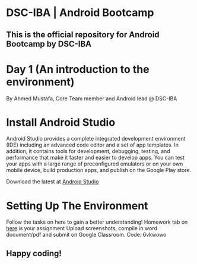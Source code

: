# DSC-IBA | Android Bootcamp

## This is the official repository for Android Bootcamp by DSC-IBA

# Day 1 (An introduction to the environment)

By Ahmed Mustafa, Core Team member and Android lead @ DSC-IBA

# Install Android Studio

Android Studio provides a complete integrated development environment (IDE) including an advanced code editor and a set of app templates. In addition, it contains tools for development, debugging, testing, and performance that make it faster and easier to develop apps. You can test your apps with a large range of preconfigured emulators or on your own mobile device, build production apps, and publish on the Google Play store.

Download the latest at [Android Studio](https://developer.android.com/studio/index.html)


# Setting Up The Environment


Follow the tasks on here to gain a better understanding! 
Homework tab on [here](https://developer.android.com/codelabs/android-training-hello-world?index=..%2F..%2Fandroid-train) is your assignment
Upload screenshots, compile in word document/pdf and submit on Google Classroom. Code: 6vkwowo

## Happy coding!